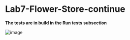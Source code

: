 # Lab7-Flower-Store-continue
**The tests are in build in the Run tests subsection**

![image](https://github.com/PelArtur/Lab7-Flower-Store-continue/assets/116501182/406f3abb-a205-4586-81fc-11e0460c7e04)

